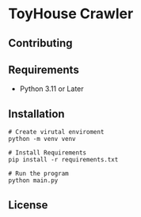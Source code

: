 # ToyHouse Crawler

## Contributing

## Requirements

- Python 3.11 or Later

## Installation

```
# Create virutal enviroment
python -m venv venv

# Install Requirements
pip install -r requirements.txt

# Run the program
python main.py
```

## License
